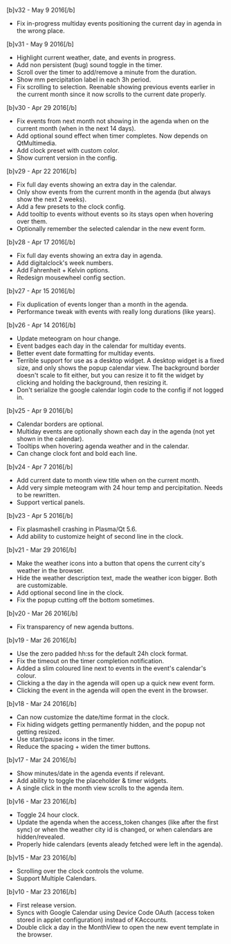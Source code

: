 [b]v32 - May 9 2016[/b]

* Fix in-progress multiday events positioning the current day in agenda in the wrong place.

[b]v31 - May 9 2016[/b]

* Highlight current weather, date, and events in progress.
* Add non persistent (bug) sound toggle in the timer.
* Scroll over the timer to add/remove a minute from the duration.
* Show mm percipitation label in each 3h period.
* Fix scrolling to selection. Reenable showing previous events earlier in the current month since it now scrolls to the current date properly.

[b]v30 - Apr 29 2016[/b]

* Fix events from next month not showing in the agenda when on the current month (when in the next 14 days).
* Add optional sound effect when timer completes. Now depends on QtMultimedia.
* Add clock preset with custom color.
* Show current version in the config.

[b]v29 - Apr 22 2016[/b]

* Fix full day events showing an extra day in the calendar.
* Only show events from the current month in the agenda (but always show the next 2 weeks).
* Add a few presets to the clock config.
* Add tooltip to events without events so its stays open when hovering over them.
* Optionally remember the selected calendar in the new event form.

[b]v28 - Apr 17 2016[/b]

* Fix full day events showing an extra day in agenda.
* Add digitalclock's week numbers.
* Add Fahrenheit + Kelvin options.
* Redesign mousewheel config section.

[b]v27 - Apr 15 2016[/b]

* Fix duplication of events longer than a month in the agenda.
* Performance tweak with events with really long durations (like years).

[b]v26 - Apr 14 2016[/b]

* Update meteogram on hour change.
* Event badges each day in the calendar for multiday events.
* Better event date formatting for multiday events.
* Terrible support for use as a desktop widget. A desktop widget is a fixed size, and only shows the popup calendar view. The background border doesn't scale to fit either, but you can resize it to fit the widget by clicking and holding the background, then resizing it.
* Don't serialize the google calendar login code to the config if not logged in.

[b]v25 - Apr 9 2016[/b]

* Calendar borders are optional.
* Multiday events are optionally shown each day in the agenda (not yet shown in the calendar).
* Tooltips when hovering agenda weather and in the calendar.
* Can change clock font and bold each line.

[b]v24 - Apr 7 2016[/b]

* Add current date to month view title when on the current month.
* Add very simple meteogram with 24 hour temp and percipitation. Needs to be rewritten.
* Support vertical panels.

[b]v23 - Apr 5 2016[/b]

* Fix plasmashell crashing in Plasma/Qt 5.6.
* Add ability to customize height of second line in the clock.

[b]v21 - Mar 29 2016[/b]

* Make the weather icons into a button that opens the current city's weather in the browser.
* Hide the weather description text, made the weather icon bigger. Both are customizable.
* Add optional second line in the clock.
* Fix the popup cutting off the bottom sometimes.

[b]v20 - Mar 26 2016[/b]

* Fix transparency of new agenda buttons.

[b]v19 - Mar 26 2016[/b]

* Use the zero padded hh:ss for the default 24h clock format.
* Fix the timeout on the timer completion notification.
* Added a slim coloured line next to events in the event's calendar's colour.
* Clicking a the day in the agenda will open up a quick new event form.
* Clicking the event in the agenda will open the event in the browser.


[b]v18 - Mar 24 2016[/b]

* Can now customize the date/time format in the clock.
* Fix hiding widgets getting permanently hidden, and the popup not getting resized.
* Use start/pause icons in the timer.
* Reduce the spacing + widen the timer buttons.

[b]v17 - Mar 24 2016[/b]

* Show minutes/date in the agenda events if relevant.
* Add ability to toggle the placeholder & timer widgets.
* A single click in the month view scrolls to the agenda item.

[b]v16 - Mar 23 2016[/b]

* Toggle 24 hour clock.
* Update the agenda when the access_token changes (like after the first sync) or when the weather city id is changed, or when calendars are hidden/revealed.
* Properly hide calendars (events aleady fetched were left in the agenda).

[b]v15 - Mar 23 2016[/b]

* Scrolling over the clock controls the volume.
* Support Multiple Calendars.

[b]v10 - Mar 23 2016[/b]

* First release version.
* Syncs with Google Calendar using Device Code OAuth (access token stored in applet configuration) instead of KAccounts.
* Double click a day in the MonthView to open the new event template in the browser.
